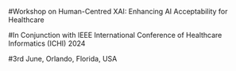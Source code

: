 #Workshop on Human-Centred XAI: Enhancing AI Acceptability for Healthcare

#In Conjunction with IEEE International Conference of Healthcare Informatics (ICHI) 2024

#3rd June, Orlando, Florida, USA
